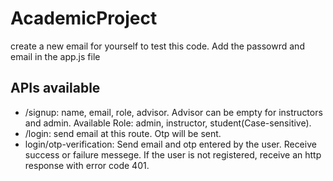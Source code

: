 # AcademicProject

create a new email for yourself to test this code. Add the passowrd and email in the app.js file

## APIs available

- /signup: name, email, role, advisor. Advisor can be empty for instructors and admin. Available Role: admin, instructor, student(Case-sensitive).
- /login: send email at this route. Otp will be sent.
- login/otp-verification: Send email and otp entered by the user. Receive success or failure messege. If the user is not registered, receive an http response with error code 401.
